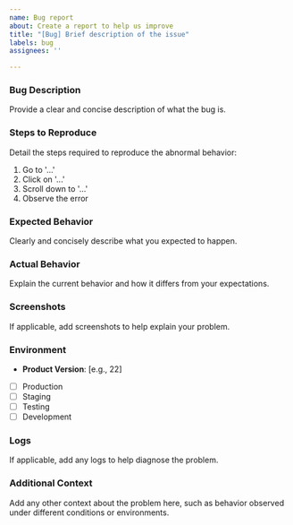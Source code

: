 ```yaml
---
name: Bug report
about: Create a report to help us improve
title: "[Bug] Brief description of the issue"
labels: bug
assignees: ''

---
```


### Bug Description

Provide a clear and concise description of what the bug is.

### Steps to Reproduce

Detail the steps required to reproduce the abnormal behavior:

1. Go to '...'
2. Click on '...'
3. Scroll down to '...'
4. Observe the error

### Expected Behavior

Clearly and concisely describe what you expected to happen.

### Actual Behavior

Explain the current behavior and how it differs from your expectations.

### Screenshots

If applicable, add screenshots to help explain your problem.

### Environment

- **Product Version**: [e.g., 22]
- [ ] Production
- [ ] Staging
- [ ] Testing
- [ ] Development

### Logs

If applicable, add any logs to help diagnose the problem.

### Additional Context

Add any other context about the problem here, such as behavior observed under different conditions or environments.
